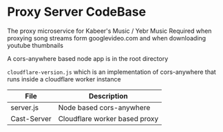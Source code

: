 # Proxy Server CodeBase

The proxy microservice for Kabeer's Music / Yebr Music
Required when proxying song streams form googlevideo.com
and when downloading youtube thumbnails


A cors-anywhere based node app is in the root directory

``cloudflare-version.js`` which is an implementation of cors-anywhere that runs inside a cloudflare worker instance



| File     | Description   |
| ----------- | -----------    |
| server.js     | Node based cors-anywhere |
| Cast-Server   | Cloudflare worker based proxy|

